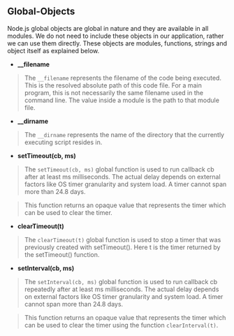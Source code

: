## Global-Objects

Node.js global objects are global in nature and they are available in all modules. 
We do not need to include these objects in our application, rather we can use them directly. These objects are modules, functions, strings and object itself as explained below.

* **__filename**

> The `__filename` represents the filename of the code being executed. This is the resolved absolute path of this code file. For a main program, this is not necessarily the same filename used in the command line. The value inside a module is the path to that module file.

* **__dirname**

> The `__dirname` represents the name of the directory that the currently executing script resides in.

* **setTimeout(cb, ms)**

> The `setTimeout(cb, ms)` global function is used to run callback cb after at least ms milliseconds. The actual delay depends on external factors like OS timer granularity and system load. A timer cannot span more than 24.8 days.

> This function returns an opaque value that represents the timer which can be used to clear the timer.

* **clearTimeout(t)**

> The `clearTimeout(t)` global function is used to stop a timer that was previously created with setTimeout(). Here t is the timer returned by the setTimeout() function.

* **setInterval(cb, ms)**

> The `setInterval(cb, ms)` global function is used to run callback cb repeatedly after at least ms milliseconds. The actual delay depends on external factors like OS timer granularity and system load. A timer cannot span more than 24.8 days.

> This function returns an opaque value that represents the timer which can be used to clear the timer using the function `clearInterval(t)`.